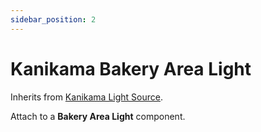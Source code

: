 ```yaml
---
sidebar_position: 2
---
```


# Kanikama Bakery Area Light

Inherits from [Kanikama Light Source](/docs/components/kanikama-light-source).

Attach to a **Bakery Area Light** component.
